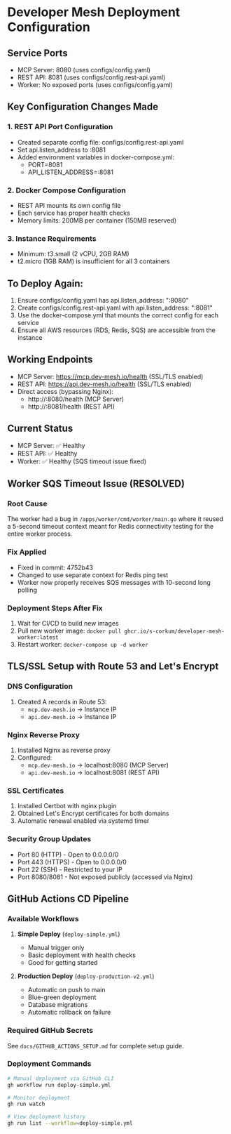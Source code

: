 # Developer Mesh Deployment Configuration

## Service Ports
- MCP Server: 8080 (uses configs/config.yaml)
- REST API: 8081 (uses configs/config.rest-api.yaml)  
- Worker: No exposed ports (uses configs/config.yaml)

## Key Configuration Changes Made

### 1. REST API Port Configuration
- Created separate config file: configs/config.rest-api.yaml
- Set api.listen_address to :8081
- Added environment variables in docker-compose.yml:
  - PORT=8081
  - API_LISTEN_ADDRESS=:8081

### 2. Docker Compose Configuration
- REST API mounts its own config file
- Each service has proper health checks
- Memory limits: 200MB per container (150MB reserved)

### 3. Instance Requirements
- Minimum: t3.small (2 vCPU, 2GB RAM)
- t2.micro (1GB RAM) is insufficient for all 3 containers

## To Deploy Again:
1. Ensure configs/config.yaml has api.listen_address: ":8080"
2. Create configs/config.rest-api.yaml with api.listen_address: ":8081"
3. Use the docker-compose.yml that mounts the correct config for each service
4. Ensure all AWS resources (RDS, Redis, SQS) are accessible from the instance

## Working Endpoints
- MCP Server: https://mcp.dev-mesh.io/health (SSL/TLS enabled)
- REST API: https://api.dev-mesh.io/health (SSL/TLS enabled)
- Direct access (bypassing Nginx):
  - http://<instance-ip>:8080/health (MCP Server)
  - http://<instance-ip>:8081/health (REST API)

## Current Status
- MCP Server: ✅ Healthy
- REST API: ✅ Healthy  
- Worker: ✅ Healthy (SQS timeout issue fixed)

## Worker SQS Timeout Issue (RESOLVED)

### Root Cause
The worker had a bug in `/apps/worker/cmd/worker/main.go` where it reused a 5-second timeout context meant for Redis connectivity testing for the entire worker process.

### Fix Applied
- Fixed in commit: 4752b43
- Changed to use separate context for Redis ping test
- Worker now properly receives SQS messages with 10-second long polling

### Deployment Steps After Fix
1. Wait for CI/CD to build new images
2. Pull new worker image: `docker pull ghcr.io/s-corkum/developer-mesh-worker:latest`
3. Restart worker: `docker-compose up -d worker`

## TLS/SSL Setup with Route 53 and Let's Encrypt

### DNS Configuration
1. Created A records in Route 53:
   - `mcp.dev-mesh.io` → Instance IP
   - `api.dev-mesh.io` → Instance IP

### Nginx Reverse Proxy
1. Installed Nginx as reverse proxy
2. Configured:
   - `mcp.dev-mesh.io` → localhost:8080 (MCP Server)
   - `api.dev-mesh.io` → localhost:8081 (REST API)

### SSL Certificates
1. Installed Certbot with nginx plugin
2. Obtained Let's Encrypt certificates for both domains
3. Automatic renewal enabled via systemd timer

### Security Group Updates
- Port 80 (HTTP) - Open to 0.0.0.0/0
- Port 443 (HTTPS) - Open to 0.0.0.0/0
- Port 22 (SSH) - Restricted to your IP
- Port 8080/8081 - Not exposed publicly (accessed via Nginx)

## GitHub Actions CD Pipeline

### Available Workflows
1. **Simple Deploy** (`deploy-simple.yml`)
   - Manual trigger only
   - Basic deployment with health checks
   - Good for getting started

2. **Production Deploy** (`deploy-production-v2.yml`)
   - Automatic on push to main
   - Blue-green deployment
   - Database migrations
   - Automatic rollback on failure

### Required GitHub Secrets
See `docs/GITHUB_ACTIONS_SETUP.md` for complete setup guide.

### Deployment Commands
```bash
# Manual deployment via GitHub CLI
gh workflow run deploy-simple.yml

# Monitor deployment
gh run watch

# View deployment history
gh run list --workflow=deploy-simple.yml
```